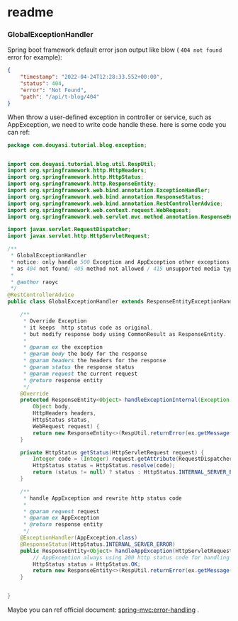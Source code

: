 # readme


### GlobalExceptionHandler

Spring boot framework default error json output like blow ( `404 not found` error for example):

```json
{
    "timestamp": "2022-04-24T12:28:33.552+00:00",
    "status": 404,
    "error": "Not Found",
    "path": "/api/t-blog/404"
}
```

When throw a user-defined exception in controller or service, such as AppException, we need to write code handle these. here is some code you can ref:



```java
package com.douyasi.tutorial.blog.exception;


import com.douyasi.tutorial.blog.util.RespUtil;
import org.springframework.http.HttpHeaders;
import org.springframework.http.HttpStatus;
import org.springframework.http.ResponseEntity;
import org.springframework.web.bind.annotation.ExceptionHandler;
import org.springframework.web.bind.annotation.ResponseStatus;
import org.springframework.web.bind.annotation.RestControllerAdvice;
import org.springframework.web.context.request.WebRequest;
import org.springframework.web.servlet.mvc.method.annotation.ResponseEntityExceptionHandler;

import javax.servlet.RequestDispatcher;
import javax.servlet.http.HttpServletRequest;

/**
 * GlobalExceptionHandler
 * notice: only handle 500 Exception and AppException other exceptions such
 * as 404 not found/ 405 method not allowed / 415 unsupported media type etc.
 *
 * @author raoyc
 */
@RestControllerAdvice
public class GlobalExceptionHandler extends ResponseEntityExceptionHandler {

    /**
     * Override Exception 
     * it keeps  http status code as original,
     * but modify response body using CommonResult as ResponseEntity.
     *
     * @param ex the exception
     * @param body the body for the response
     * @param headers the headers for the response
     * @param status the response status
     * @param request the current request
     * @return response entity
     */
    @Override
    protected ResponseEntity<Object> handleExceptionInternal(Exception ex,
        Object body,
        HttpHeaders headers,
        HttpStatus status,
        WebRequest request) {
        return new ResponseEntity<>(RespUtil.returnError(ex.getMessage(), ""), status);
    }

    private HttpStatus getStatus(HttpServletRequest request) {
        Integer code = (Integer) request.getAttribute(RequestDispatcher.ERROR_STATUS_CODE);
        HttpStatus status = HttpStatus.resolve(code);
        return (status != null) ? status : HttpStatus.INTERNAL_SERVER_ERROR;
    }

    /**
     * handle AppException and rewrite http status code
     *
     * @param request request
     * @param ex AppException
     * @return response entity
     */
    @ExceptionHandler(AppException.class)
    @ResponseStatus(HttpStatus.INTERNAL_SERVER_ERROR)
    public ResponseEntity<Object> handleAppException(HttpServletRequest request, AppException ex) {
        // AppException always using 200 http status code for handling business logic when calling
        HttpStatus status = HttpStatus.OK;
        return new ResponseEntity<>(RespUtil.returnError(ex.getMessage(), ex.getCode()), status);
    }


}
```

Maybe you can ref official document: [spring-mvc:error-handling](https://docs.spring.io/spring-boot/docs/2.6.7/reference/htmlsingle/#web.servlet.spring-mvc.error-handling) .
